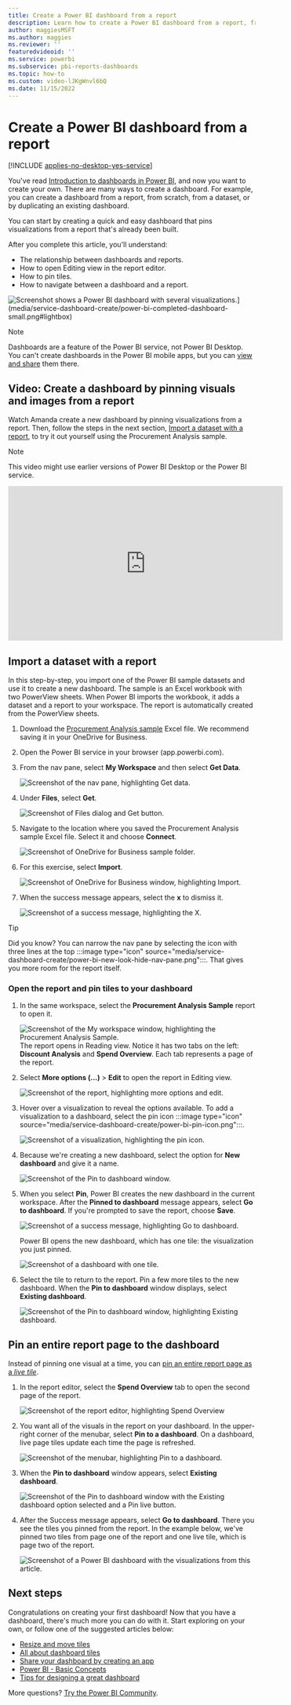 ```yaml
---
title: Create a Power BI dashboard from a report
description: Learn how to create a Power BI dashboard from a report, from scratch, from a dataset, or by duplicating an existing dashboard.
author: maggiesMSFT
ms.author: maggies
ms.reviewer: ''
featuredvideoid: ''
ms.service: powerbi
ms.subservice: pbi-reports-dashboards
ms.topic: how-to
ms.custom: video-lJKgWnvl6bQ
ms.date: 11/15/2022
---
```

# Create a Power BI dashboard from a report

[!INCLUDE [applies-no-desktop-yes-service](../includes/applies-no-desktop-yes-service.md)]

You've read [Introduction to dashboards in Power BI](service-dashboards.md), and now you want to create your own. There are many ways to create a dashboard. For example, you can create a dashboard from a report, from scratch, from a dataset, or by duplicating an existing dashboard.  

You can start by creating a quick and easy dashboard that pins visualizations from a report that's already been built.

After you complete this article, you'll understand:
- The relationship between dashboards and reports.
- How to open Editing view in the report editor.
- How to pin tiles.
- How to navigate between a dashboard and a report.
 
![Screenshot shows a Power BI dashboard with several visualizations.](media/service-dashboard-create/power-bi-completed-dashboard-small.png)](media/service-dashboard-create/power-bi-completed-dashboard-small.png#lightbox)

> [!NOTE]
> Dashboards are a feature of the Power BI service, not Power BI Desktop. You can't create dashboards in the Power BI mobile apps, but you can [view and share](../consumer/mobile/mobile-apps-view-dashboard.md) them there.
>
> 

## Video: Create a dashboard by pinning visuals and images from a report
Watch Amanda create a new dashboard by pinning visualizations from a report. Then, follow the steps in the next section, [Import a dataset with a report](#import-a-dataset-with-a-report), to try it out yourself using the Procurement Analysis sample.
    
> [!NOTE]  
> This video might use earlier versions of Power BI Desktop or the Power BI service.

<iframe width="560" height="315" src="https://www.youtube.com/embed/lJKgWnvl6bQ" frameborder="0" allowfullscreen></iframe>

## Import a dataset with a report
In this step-by-step, you import one of the Power BI sample datasets and use it to create a new dashboard. The sample is an Excel workbook with two PowerView sheets. When Power BI imports the workbook, it adds a dataset and a report to your workspace. The report is automatically created from the PowerView sheets.

1. Download the [Procurement Analysis sample](https://go.microsoft.com/fwlink/?LinkId=529784) Excel file. We recommend saving it in your OneDrive for Business.
2. Open the Power BI service in your browser (app.powerbi.com).
3. From the nav pane, select **My Workspace** and then select **Get Data**.

    ![Screenshot of the nav pane, highlighting Get data.](media/service-dashboard-create/power-bi-get-data-new-look.png)
4. Under **Files**, select **Get**.

   ![Screenshot of Files dialog and Get button.](media/service-dashboard-create/power-bi-select-files.png)
5. Navigate to the location where you saved the Procurement Analysis sample Excel file. Select it and choose **Connect**.

   ![Screenshot of OneDrive for Business sample folder.](media/service-dashboard-create/power-bi-connectnew.png)
6. For this exercise, select **Import**.

    ![Screenshot of OneDrive for Business window, highlighting Import.](media/service-dashboard-create/power-bi-import.png)
7. When the success message appears, select the **x** to dismiss it.

   ![Screenshot of a success message, highlighting the X.](media/service-dashboard-create/power-bi-view-datasetnew.png)

> [!TIP]
> Did you know? You can narrow the nav pane by selecting the icon with three lines at the top :::image type="icon" source="media/service-dashboard-create/power-bi-new-look-hide-nav-pane.png":::. That gives you more room for the report itself.

### Open the report and pin tiles to your dashboard
1. In the same workspace, select the **Procurement Analysis Sample** report to open it.

    ![Screenshot of the My workspace window, highlighting the Procurement Analysis Sample.](media/service-dashboard-create/power-bi-reports.png)
    The report opens in Reading view. Notice it has two tabs on the left: **Discount Analysis** and **Spend Overview**. Each tab represents a page of the report.

2. Select **More options (...)** > **Edit** to open the report in Editing view.

    ![Screenshot of the report, highlighting more options and edit.](media/service-dashboard-create/power-bi-reading-view.png)
3. Hover over a visualization to reveal the options available. To add a visualization to a dashboard, select the pin icon :::image type="icon" source="media/service-dashboard-create/power-bi-pin-icon.png":::.

    ![Screenshot of a visualization, highlighting the pin icon.](media/service-dashboard-create/power-bi-hover.png)
4. Because we're creating a new dashboard, select the option for **New dashboard** and give it a name.

    ![Screenshot of the Pin to dashboard window.](media/service-dashboard-create/power-bi-pin-tile.png)
5. When you select **Pin**, Power BI creates the new dashboard in the current workspace. After the **Pinned to dashboard** message appears, select **Go to dashboard**. If you're prompted to save the report, choose **Save**.

    ![Screenshot of a success message, highlighting Go to dashboard.](media/service-dashboard-create/power-bi-pin-success.png)

    Power BI opens the new dashboard, which has one tile: the visualization you just pinned.

   ![Screenshot of a dashboard with one tile.](media/service-dashboard-create/power-bi-pinned.png)
7. Select the tile to return to the report. Pin a few more tiles to the new dashboard. When the **Pin to dashboard** window displays, select **Existing dashboard**.  

   ![Screenshot of the Pin to dashboard window, highlighting Existing dashboard.](media/service-dashboard-create/power-bi-existing-dashboard.png)

## Pin an entire report page to the dashboard
Instead of pinning one visual at a time, you can [pin an entire report page as a *live tile*](service-dashboard-pin-live-tile-from-report.md).

1. In the report editor, select the **Spend Overview** tab to open the second page of the report.

   ![Screenshot of the report editor, highlighting Spend Overview](media/service-dashboard-create/power-bi-page-tab.png)

2. You want all of the visuals in the report on your dashboard. In the upper-right corner of the menubar, select **Pin to a dashboard**. On a dashboard, live page tiles update each time the page is refreshed.

   ![Screenshot of the menubar, highlighting Pin to a dashboard.](media/service-dashboard-create/power-bi-pin-live.png)

3. When the **Pin to dashboard** window appears, select **Existing dashboard**.

   ![Screenshot of the Pin to dashboard window with the Existing dashboard option selected and a Pin live button.](media/service-dashboard-create/power-bi-pin-live2.png)

4. After the Success message appears, select **Go to dashboard**. There you see the tiles you pinned from the report. In the example below, we've pinned two tiles from page one of the report and one live tile, which is page two of the report.

   ![Screenshot of a Power BI dashboard with the visualizations from this article.](media/service-dashboard-create/power-bi-dashboard.png)

## Next steps
Congratulations on creating your first dashboard! Now that you have a dashboard, there's much more you can do with it. Start exploring on your own, or follow one of the suggested articles below:

* [Resize and move tiles](service-dashboard-edit-tile.md)
* [All about dashboard tiles](service-dashboard-tiles.md)
* [Share your dashboard by creating an app](../collaborate-share/service-create-distribute-apps.md)
* [Power BI - Basic Concepts](../fundamentals/service-basic-concepts.md)
* [Tips for designing a great dashboard](service-dashboards-design-tips.md)

More questions? [Try the Power BI Community](https://community.powerbi.com/).

